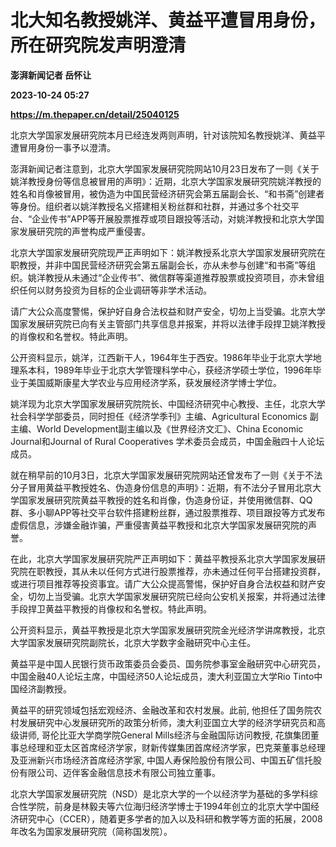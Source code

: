# 北大知名教授姚洋、黄益平遭冒用身份，所在研究院发声明澄清
**澎湃新闻记者 岳怀让**

**2023-10-24 05:27**

**https://m.thepaper.cn/detail/25040125**

北京大学国家发展研究院本月已经连发两则声明，针对该院知名教授姚洋、黄益平遭冒用身份一事予以澄清。

澎湃新闻记者注意到，北京大学国家发展研究院网站10月23日发布了一则《关于姚洋教授身份等信息被冒用的声明》：近期，北京大学国家发展研究院姚洋教授的姓名和肖像被冒用，被伪造为中国民营经济研究会第五届副会长、“和书斋”创建者等身份。组织者以姚洋教授名义搭建相关粉丝群和社群，并通过多个社交平台、“企业传书”APP等开展股票推荐或项目跟投等活动，对姚洋教授和北京大学国家发展研究院的声誉构成严重侵害。

北京大学国家发展研究院现严正声明如下：姚洋教授系北京大学国家发展研究院在职教授，并非中国民营经济研究会第五届副会长，亦从未参与创建“和书斋”等组织。姚洋教授从未通过“企业传书”、微信群等渠道推荐股票或投资项目，亦未曾组织任何以财务投资为目标的企业调研等非学术活动。

请广大公众高度警惕，保护好自身合法权益和财产安全，切勿上当受骗。北京大学国家发展研究院已向有关主管部门共享信息并报案，并将以法律手段捍卫姚洋教授的肖像权和名誉权。特此声明。

公开资料显示，姚洋，江西新干人，1964年生于西安。1986年毕业于北京大学地理系本科，1989年毕业于北京大学管理科学中心，获经济学硕士学位，1996年毕业于美国威斯康星大学农业与应用经济学系，获发展经济学博士学位。

姚洋现为北京大学国家发展研究院院长、中国经济研究中心教授、主任，北京大学社会科学学部委员，同时担任《经济学季刊》主编、Agricultural Economics 副主编、World Development副主编以及《世界经济文汇》、China Economic Journal和Journal of Rural Cooperatives 学术委员会成员，中国金融四十人论坛成员。

就在稍早前的10月3日，北京大学国家发展研究院网站还曾发布了一则《关于不法分子冒用黄益平教授姓名、伪造身份信息的声明》：近期，有不法分子冒用北京大学国家发展研究院黄益平教授的姓名和肖像，伪造身份证，并使用微信群、QQ群、多小聊APP等社交平台软件搭建粉丝群，通过股票推荐、项目跟投等方式发布虚假信息，涉嫌金融诈骗，严重侵害黄益平教授和北京大学国家发展研究院的声誉。

在此，北京大学国家发展研究院严正声明如下：黄益平教授系北京大学国家发展研究院在职教授，其从未以任何方式进行股票推荐，亦未通过任何平台搭建投资群，或进行项目推荐等投资事宜。请广大公众提高警惕，保护好自身合法权益和财产安全，切勿上当受骗。北京大学国家发展研究院已经向公安机关报案，并将通过法律手段捍卫黄益平教授的肖像权和名誉权。特此声明。

公开资料显示，黄益平教授是北京大学国家发展研究院金光经济学讲席教授，北京大学国家发展研究院副院长，北京大学数字金融研究中心主任。

黄益平是中国人民银行货币政策委员会委员、国务院参事室金融研究中心研究员，中国金融40人论坛主席，中国经济50人论坛成员，澳大利亚国立大学Rio Tinto中国经济副教授。

黄益平的研究领域包括宏观经济、金融改革和农村发展。此前, 他担任了国务院农村发展研究中心发展研究所的政策分析师，澳大利亚国立大学的经济学研究员和高级讲师, 哥伦比亚大学商学院General Mills经济与金融国际访问教授, 花旗集团董事总经理和亚太区首席经济学家，财新传媒集团首席经济学家，巴克莱董事总经理及亚洲新兴市场经济首席经济学家, 中国人寿保险股份有限公司、中国五矿信托股份有限公司、迈伴客金融信息技术有限公司独立董事。

北京大学国家发展研究院（NSD）是北京大学的一个以经济学为基础的多学科综合性学院，前身是林毅夫等六位海归经济学博士于1994年创立的北京大学中国经济研究中心（CCER），随着更多学者的加入以及科研和教学等方面的拓展，2008年改名为国家发展研究院（简称国发院）。